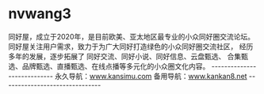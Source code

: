 # nvwang3
   同好屋，成立于2020年，是目前欧美、亚太地区最专业的小众同好圈交流论坛。    同好屋关注用户需求，致力于为广大同好打造绿色的小众同好圈交流社区，    经历多年的发展，逐步拓展了    同好交流、同好小说、同好信息、云盘甄选、    合集甄选、品牌甄选、直播甄选、在线点播等多元化的小众圈文化内容。   ----------------------------   永久导航：www.kansimu.com    备用导航：www.kankan8.net   -------------------------------
